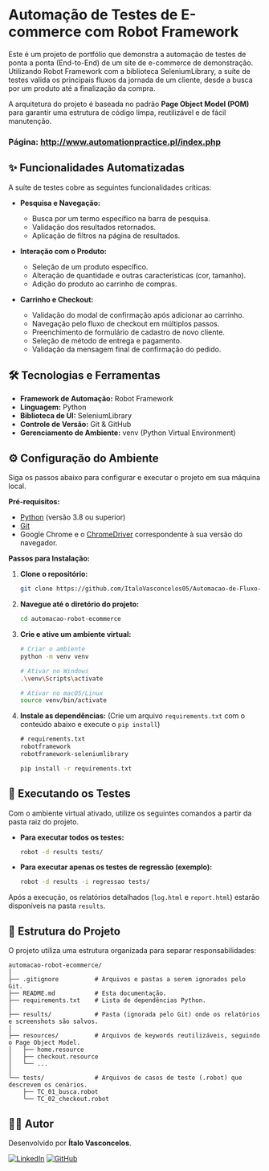 # Automação de Testes de E-commerce com Robot Framework

Este é um projeto de portfólio que demonstra a automação de testes de ponta a ponta (End-to-End) de um site de e-commerce de demonstração. Utilizando Robot Framework com a biblioteca SeleniumLibrary, a suíte de testes valida os principais fluxos da jornada de um cliente, desde a busca por um produto até a finalização da compra.

A arquitetura do projeto é baseada no padrão **Page Object Model (POM)** para garantir uma estrutura de código limpa, reutilizável e de fácil manutenção.

### Página: http://www.automationpractice.pl/index.php

## ✨ Funcionalidades Automatizadas

A suíte de testes cobre as seguintes funcionalidades críticas:

* **Pesquisa e Navegação:**
    * Busca por um termo específico na barra de pesquisa.
    * Validação dos resultados retornados.
    * Aplicação de filtros na página de resultados.

* **Interação com o Produto:**
    * Seleção de um produto específico.
    * Alteração de quantidade e outras características (cor, tamanho).
    * Adição do produto ao carrinho de compras.

* **Carrinho e Checkout:**
    * Validação do modal de confirmação após adicionar ao carrinho.
    * Navegação pelo fluxo de checkout em múltiplos passos.
    * Preenchimento de formulário de cadastro de novo cliente.
    * Seleção de método de entrega e pagamento.
    * Validação da mensagem final de confirmação do pedido.

## 🛠️ Tecnologias e Ferramentas

* **Framework de Automação:** Robot Framework
* **Linguagem:** Python
* **Biblioteca de UI:** SeleniumLibrary
* **Controle de Versão:** Git & GitHub
* **Gerenciamento de Ambiente:** venv (Python Virtual Environment)

## ⚙️ Configuração do Ambiente

Siga os passos abaixo para configurar e executar o projeto em sua máquina local.

**Pré-requisitos:**
* [Python](https://www.python.org/downloads/) (versão 3.8 ou superior)
* [Git](https://git-scm.com/downloads/)
* Google Chrome e o [ChromeDriver](https://googlechromelabs.github.io/chrome-for-testing/) correspondente à sua versão do navegador.

**Passos para Instalação:**

1.  **Clone o repositório:**
    ```bash
    git clone https://github.com/ItaloVasconcelos05/Automacao-de-Fluxo-de-Compras-em-E-commerce.git
    ```

2.  **Navegue até o diretório do projeto:**
    ```bash
    cd automacao-robot-ecommerce
    ```

3.  **Crie e ative um ambiente virtual:**
    ```bash
    # Criar o ambiente
    python -m venv venv

    # Ativar no Windows
    .\venv\Scripts\activate

    # Ativar no macOS/Linux
    source venv/bin/activate
    ```

4.  **Instale as dependências:**
    (Crie um arquivo `requirements.txt` com o conteúdo abaixo e execute o `pip install`)
    ```txt
    # requirements.txt
    robotframework
    robotframework-seleniumlibrary
    ```
    ```bash
    pip install -r requirements.txt
    ```

## 🚀 Executando os Testes

Com o ambiente virtual ativado, utilize os seguintes comandos a partir da pasta raiz do projeto.

* **Para executar todos os testes:**
    ```bash
    robot -d results tests/
    ```

* **Para executar apenas os testes de regressão (exemplo):**
    ```bash
    robot -d results -i regressao tests/
    ```

Após a execução, os relatórios detalhados (`log.html` e `report.html`) estarão disponíveis na pasta `results`.

## 📂 Estrutura do Projeto

O projeto utiliza uma estrutura organizada para separar responsabilidades:

```
automacao-robot-ecommerce/
│
├── .gitignore          # Arquivos e pastas a serem ignorados pelo Git.
├── README.md           # Esta documentação.
├── requirements.txt    # Lista de dependências Python.
│
├── results/            # Pasta (ignorada pelo Git) onde os relatórios e screenshots são salvos.
│
├── resources/          # Arquivos de keywords reutilizáveis, seguindo o Page Object Model.
│   ├── home.resource
│   ├── checkout.resource
│   └── ...
│
└── tests/              # Arquivos de casos de teste (.robot) que descrevem os cenários.
    ├── TC_01_busca.robot
    └── TC_02_checkout.robot
```

## 👨‍💻 Autor

Desenvolvido por **Ítalo Vasconcelos**.

[![LinkedIn](https://img.shields.io/badge/LinkedIn-0077B5?style=for-the-badge&logo=linkedin&logoColor=white)](https://www.linkedin.com/in/italo-vasconcelos-ads/)
[![GitHub](https://img.shields.io/badge/GitHub-100000?style=for-the-badge&logo=github&logoColor=white)](https://github.com/ItaloVasconcelos05/)

